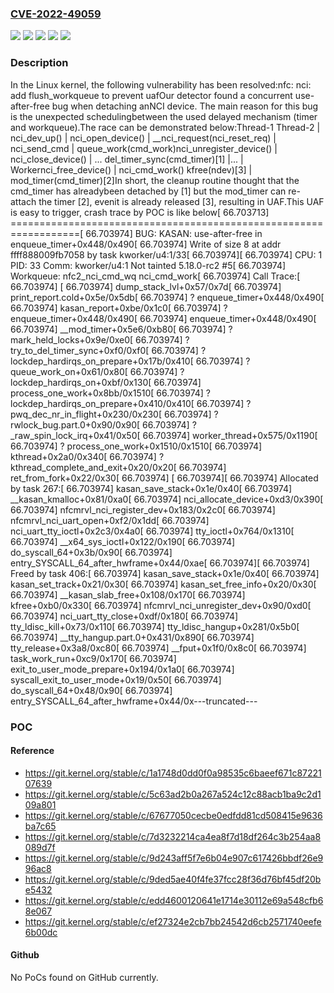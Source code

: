### [CVE-2022-49059](https://cve.mitre.org/cgi-bin/cvename.cgi?name=CVE-2022-49059)
![](https://img.shields.io/static/v1?label=Product&message=Linux&color=blue)
![](https://img.shields.io/static/v1?label=Version&message=&color=brightgreen)
![](https://img.shields.io/static/v1?label=Version&message=3.2%20&color=brightgreen)
![](https://img.shields.io/static/v1?label=Version&message=6a2968aaf50c7a22fced77a5e24aa636281efca8%20&color=brightgreen)
![](https://img.shields.io/static/v1?label=Vulnerability&message=n%2Fa&color=blue)

### Description

In the Linux kernel, the following vulnerability has been resolved:nfc: nci: add flush_workqueue to prevent uafOur detector found a concurrent use-after-free bug when detaching anNCI device. The main reason for this bug is the unexpected schedulingbetween the used delayed mechanism (timer and workqueue).The race can be demonstrated below:Thread-1                           Thread-2                                 | nci_dev_up()                                 |   nci_open_device()                                 |     __nci_request(nci_reset_req)                                 |       nci_send_cmd                                 |         queue_work(cmd_work)nci_unregister_device()          |  nci_close_device()             | ...    del_timer_sync(cmd_timer)[1] |...                              | Workernci_free_device()                | nci_cmd_work()  kfree(ndev)[3]                 |   mod_timer(cmd_timer)[2]In short, the cleanup routine thought that the cmd_timer has alreadybeen detached by [1] but the mod_timer can re-attach the timer [2], evenit is already released [3], resulting in UAF.This UAF is easy to trigger, crash trace by POC is like below[   66.703713] ==================================================================[   66.703974] BUG: KASAN: use-after-free in enqueue_timer+0x448/0x490[   66.703974] Write of size 8 at addr ffff888009fb7058 by task kworker/u4:1/33[   66.703974][   66.703974] CPU: 1 PID: 33 Comm: kworker/u4:1 Not tainted 5.18.0-rc2 #5[   66.703974] Workqueue: nfc2_nci_cmd_wq nci_cmd_work[   66.703974] Call Trace:[   66.703974]  <TASK>[   66.703974]  dump_stack_lvl+0x57/0x7d[   66.703974]  print_report.cold+0x5e/0x5db[   66.703974]  ? enqueue_timer+0x448/0x490[   66.703974]  kasan_report+0xbe/0x1c0[   66.703974]  ? enqueue_timer+0x448/0x490[   66.703974]  enqueue_timer+0x448/0x490[   66.703974]  __mod_timer+0x5e6/0xb80[   66.703974]  ? mark_held_locks+0x9e/0xe0[   66.703974]  ? try_to_del_timer_sync+0xf0/0xf0[   66.703974]  ? lockdep_hardirqs_on_prepare+0x17b/0x410[   66.703974]  ? queue_work_on+0x61/0x80[   66.703974]  ? lockdep_hardirqs_on+0xbf/0x130[   66.703974]  process_one_work+0x8bb/0x1510[   66.703974]  ? lockdep_hardirqs_on_prepare+0x410/0x410[   66.703974]  ? pwq_dec_nr_in_flight+0x230/0x230[   66.703974]  ? rwlock_bug.part.0+0x90/0x90[   66.703974]  ? _raw_spin_lock_irq+0x41/0x50[   66.703974]  worker_thread+0x575/0x1190[   66.703974]  ? process_one_work+0x1510/0x1510[   66.703974]  kthread+0x2a0/0x340[   66.703974]  ? kthread_complete_and_exit+0x20/0x20[   66.703974]  ret_from_fork+0x22/0x30[   66.703974]  </TASK>[   66.703974][   66.703974] Allocated by task 267:[   66.703974]  kasan_save_stack+0x1e/0x40[   66.703974]  __kasan_kmalloc+0x81/0xa0[   66.703974]  nci_allocate_device+0xd3/0x390[   66.703974]  nfcmrvl_nci_register_dev+0x183/0x2c0[   66.703974]  nfcmrvl_nci_uart_open+0xf2/0x1dd[   66.703974]  nci_uart_tty_ioctl+0x2c3/0x4a0[   66.703974]  tty_ioctl+0x764/0x1310[   66.703974]  __x64_sys_ioctl+0x122/0x190[   66.703974]  do_syscall_64+0x3b/0x90[   66.703974]  entry_SYSCALL_64_after_hwframe+0x44/0xae[   66.703974][   66.703974] Freed by task 406:[   66.703974]  kasan_save_stack+0x1e/0x40[   66.703974]  kasan_set_track+0x21/0x30[   66.703974]  kasan_set_free_info+0x20/0x30[   66.703974]  __kasan_slab_free+0x108/0x170[   66.703974]  kfree+0xb0/0x330[   66.703974]  nfcmrvl_nci_unregister_dev+0x90/0xd0[   66.703974]  nci_uart_tty_close+0xdf/0x180[   66.703974]  tty_ldisc_kill+0x73/0x110[   66.703974]  tty_ldisc_hangup+0x281/0x5b0[   66.703974]  __tty_hangup.part.0+0x431/0x890[   66.703974]  tty_release+0x3a8/0xc80[   66.703974]  __fput+0x1f0/0x8c0[   66.703974]  task_work_run+0xc9/0x170[   66.703974]  exit_to_user_mode_prepare+0x194/0x1a0[   66.703974]  syscall_exit_to_user_mode+0x19/0x50[   66.703974]  do_syscall_64+0x48/0x90[   66.703974]  entry_SYSCALL_64_after_hwframe+0x44/0x---truncated---

### POC

#### Reference
- https://git.kernel.org/stable/c/1a1748d0dd0f0a98535c6baeef671c8722107639
- https://git.kernel.org/stable/c/5c63ad2b0a267a524c12c88acb1ba9c2d109a801
- https://git.kernel.org/stable/c/67677050cecbe0edfdd81cd508415e9636ba7c65
- https://git.kernel.org/stable/c/7d3232214ca4ea8f7d18df264c3b254aa8089d7f
- https://git.kernel.org/stable/c/9d243aff5f7e6b04e907c617426bbdf26e996ac8
- https://git.kernel.org/stable/c/9ded5ae40f4fe37fcc28f36d76bf45df20be5432
- https://git.kernel.org/stable/c/edd4600120641e1714e30112e69a548cfb68e067
- https://git.kernel.org/stable/c/ef27324e2cb7bb24542d6cb2571740eefe6b00dc

#### Github
No PoCs found on GitHub currently.

